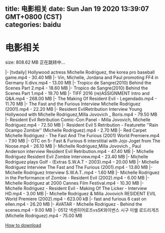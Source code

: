 
title: 电影相关
date: Sun Jan 19 2020 13:39:07 GMT+0800 (CST)    
categories: baidu
---

# 电影相关
size: 808.62 MB
 正在跳转中...
 
|- [tvdaily] Hollywood actress Michelle Rodriguez, the korea pro baseball game.mp4 - 30.40 MB
|- Vin, Michelle, Jordana and Paul promoting FF4 in Germany II.divx.mp4 - 13.00 MB
|- Tropico de Sangre(2010) Behind the Scenes Part 2.mp4 - 18.60 MB
|- Tropico de Sangre(2010) Behind the Scenes Part 1.mp4 - 19.70 MB
|- TIFF 2016 (re)ASSIGNMENT Intro and Q&A.mp4 - 268.00 MB
|- The Making Of Resident Evil - Legendado.mp4 - 11.70 MB
|- The Fast and the Furious Interview Michelle Rodriguez (2001).mp4 - 22.20 MB
|- Resident EvilRetribution Interview Young Hollywood with Michelle Rodriguez,Milla Jovovich _ Boris.mp4 - 79.50 MB
|- Resident Evil Retribution Comic-Con Panel - Milla Jovovich, Michelle Rodriguez.mp4 - 72.50 MB
|- Resident Evil 5 Retribution - Featurette ''Rain Ocampo Zombie'' (Michelle Rodriguez).mp4 - 2.70 MB
|- Red Carpet Michelle Rodriguez - The Fast And The Furious (2001) World Premiere.mp4 - 7.90 MB
|- OTC on 5- Fast & Furious 6 interstitial with Jojo Joget from The Noose.mp4 - 26.10 MB
|- Michelle Rodriguez,Milla Jovovich _ Paul Anderson interview Resident Evil  Retribution.mp4 - 47.40 MB
|- Michelle Rodriguez Resident Evil Zombie Interview.mp4 - 23.40 MB
|- Michelle Rodriguez plays Golf - (Extras S.W.A.T - 2003).mp4 - 20.00 MB
|- Michelle Rodriguez Interview The Fast and The Furious (2001).mp4 - 13.80 MB
|- Michelle Rodriguez Interview S.W.A.T..mp4 - 1.60 MB
|- Michelle Rodriguez in the Performance of Zombie - Resident Evil (2002).mp4 - 6.00 MB
|- Michelle Rodriguez at 2000 Cannes Film Festival.mp4 - 10.30 MB
|- Michelle Rodriguez - Resident Evil - Making Of The Licker - Interview HD.mp4 - 3.00 MB
|- Michelle Rodriguez & Milla Jovovich RESIDENT EVIL World Premiere (2002).mp4 - 623.00 kB
|- fast and furious 6 cast on ellen.mp4 - 26.20 MB
|- AVATAR - Michelle Rodriguez - Behind the scenes.mp4 - 9.00 MB
|- 0512 넥센히어로즈vsSK와이번스 시구 미쉘 로드리게즈(Michelle Rodriguez).mp4 - 75.00 MB

[How to download](https://bpcam.bemobtrk.com/go/2ceec3aa-1ca2-46d6-b9ff-aaa5c184517c?jno=2811)